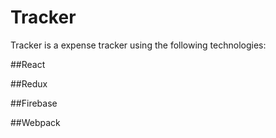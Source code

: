 # Tracker
Tracker is a expense tracker using the following technologies:

##React

##Redux

##Firebase

##Webpack